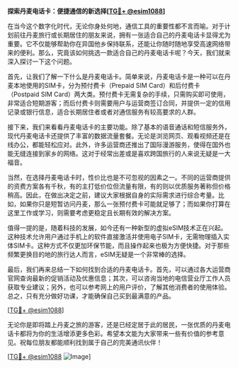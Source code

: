 **探索丹麦电话卡：便捷通信的新选择[[TG💪+ @esim1088](https://t.me/s/esim1088)]**

在当今这个数字化时代，无论你身处何地，通信工具的重要性都不言而喻。对于计划前往丹麦旅行或长期居住的朋友来说，拥有一张适合自己的丹麦电话卡显得尤为重要。它不仅能够帮助你在异国他乡保持联系，还能让你随时随地享受高速网络带来的便利。那么，究竟该如何挑选一款适合自己的丹麦电话卡呢？今天，我们就来深入探讨一下这个问题。

首先，让我们了解一下什么是丹麦电话卡。简单来说，丹麦电话卡是一种可以在丹麦本地使用的SIM卡，分为预付费卡（Prepaid SIM Card）和后付费卡（Postpaid SIM Card）两大类。预付费卡无需复杂的手续，只需购买即可使用，非常适合短期游客；而后付费卡则需要用户与运营商签订合同，并提供一定的信用记录或银行信息，适合长期居住者或者对通信服务有较高要求的人群。

接下来，我们来看看丹麦电话卡的主要功能。除了基本的语音通话和短信服务外，现代丹麦电话卡还提供了丰富的数据流量套餐。无论是浏览网页、观看视频还是在线办公，都能轻松应对。此外，许多运营商还推出了国际漫游服务，使得在国外也能无缝连接到家乡的网络。这对于经常出差或是喜欢跨国旅行的人来说无疑是一大福音。

当然，在选择丹麦电话卡时，性价比也是不可忽视的因素之一。不同的运营商提供的资费方案各有千秋，有的主打低价位但流量有限，有的则以优质服务著称但价格稍高。因此，在做出决定之前，建议大家根据自身的实际需求进行综合考量。比如，如果你只是短暂访问丹麦，那么一张预付费卡可能就足够了；而如果你打算在这里工作或学习，则需要考虑更稳定且长期有效的解决方案。

值得一提的是，随着科技的发展，如今还有一种新型的虚拟eSIM技术正在兴起。这种技术允许用户通过手机上的软件直接激活并使用电子SIM卡，无需物理插入实体SIM卡。这种方式不仅更加环保节能，而且操作起来也极为方便快捷。对于那些频繁更换目的地的旅行达人而言，eSIM无疑是一个非常棒的选择。

最后，我们再来总结一下如何找到合适的丹麦电话卡。首先，可以通过各大运营商官网查询最新的促销活动及优惠信息；其次，可以咨询当地的电信营业厅工作人员获取专业建议；另外，也可以参考网上的用户评价，了解其他消费者的使用体验。总之，只有充分做好功课，才能确保自己买到最满意的产品。

[[TG💪+ @esim1088](https://t.me/s/esim1088)] 

无论你是即将踏上丹麦之旅的游客，还是已经定居于此的居民，一张优质的丹麦电话卡都将为你的生活增添更多色彩。希望本文能为大家带来一些有价值的参考意见。祝每位朋友都能顺利找到属于自己的完美通讯伙伴！

[[TG💪+ @esim1088](https://t.me/s/esim1088) ![Image](https://i.postimg.cc/4NQfJmqS/Snipaste-2025-05-13-00-14-12.png)]